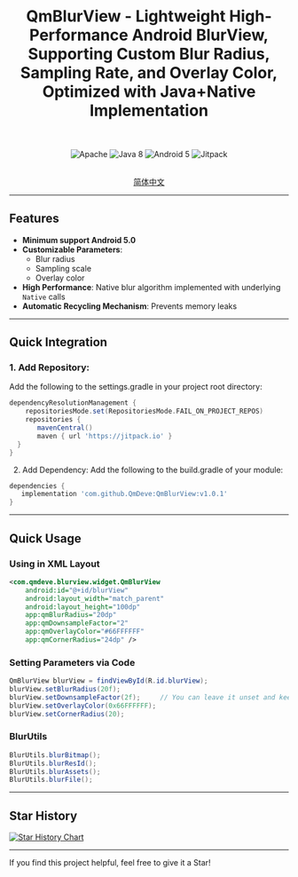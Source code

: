 <div align="center">
  
  # QmBlurView - Lightweight High-Performance Android BlurView, Supporting Custom Blur Radius, Sampling Rate, and Overlay Color, Optimized with Java+Native Implementation
  
  <br>
  <br>
  <img src="https://img.shields.io/badge/License-Apache%202.0-blue.svg" alt="Apache"/>
  <img src="https://img.shields.io/badge/Java-8-orange?style=for-the-badge&logo=java" alt="Java 8"/>
  <img src="https://img.shields.io/badge/Android-5.0%2B-brightgreen.svg" alt="Android 5"/>
  <img src="https://jitpack.io/v/QmDeve/QmBlurView.svg" alt="Jitpack"/>
<br>
<br>
  
  [简体中文](https://github.com/QmDeve/QmBlurView/blob/master/README_zh.md)
  
</div>

---
## Features

- **Minimum support Android 5.0**
- **Customizable Parameters**:
  - Blur radius
  - Sampling scale
  - Overlay color
- **High Performance**: Native blur algorithm implemented with underlying `Native` calls
- **Automatic Recycling Mechanism**: Prevents memory leaks

---

## Quick Integration
### 1. Add Repository:
Add the following to the settings.gradle in your project root directory:

```gradle
dependencyResolutionManagement {
    repositoriesMode.set(RepositoriesMode.FAIL_ON_PROJECT_REPOS)
    repositories {
       mavenCentral()
       maven { url 'https://jitpack.io' }
  }
}
```

2. Add Dependency:
Add the following to the build.gradle of your module:

```gradle
dependencies {
   implementation 'com.github.QmDeve:QmBlurView:v1.0.1'
}
```

---

## Quick Usage
### Using in XML Layout
```xml
<com.qmdeve.blurview.widget.QmBlurView
    android:id="@+id/blurView"
    android:layout_width="match_parent"
    android:layout_height="100dp"
    app:qmBlurRadius="20dp"
    app:qmDownsampleFactor="2"
    app:qmOverlayColor="#66FFFFFF"
    app:qmCornerRadius="24dp" />
```

### Setting Parameters via Code
```java
QmBlurView blurView = findViewById(R.id.blurView);
blurView.setBlurRadius(20f);
blurView.setDownsampleFactor(2f);     // You can leave it unset and keep the default optimal setting.
blurView.setOverlayColor(0x66FFFFFF);
blurView.setCornerRadius(20);
```

### BlurUtils
```java
BlurUtils.blurBitmap();
BlurUtils.blurResId();
BlurUtils.blurAssets();
BlurUtils.blurFile();
```

---

## Star History

[![Star History Chart](https://api.star-history.com/svg?repos=QmDeve/QmBlurView&type=date&legend=bottom-right)](https://www.star-history.com/#QmDeve/QmBlurView&type=date&legend=bottom-right)

---

If you find this project helpful, feel free to give it a Star!
